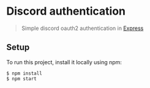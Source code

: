 # Discord authentication

> Simple discord oauth2 authentication in [Express](https://www.npmjs.com/package/express)

## Setup
To run this project, install it locally using npm:

```
$ npm install
$ npm start
```
